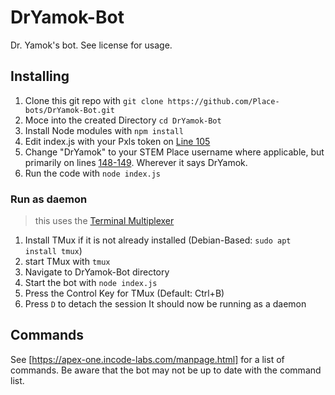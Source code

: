 # DrYamok-Bot
Dr. Yamok's bot. See license for usage.

## Installing
1. Clone this git repo with `git clone https://github.com/Place-bots/DrYamok-Bot.git`  
2. Moce into the created Directory `cd DrYamok-Bot`
3. Install Node modules with `npm install`
4. Edit index.js with your Pxls token on [Line 105](https://github.com/Place-bots/DrYamok-Bot/blob/master/index.js#L105)
5. Change "DrYamok" to your STEM Place username where applicable, but primarily on lines [148-149](https://github.com/Place-bots/DrYamok-Bot/blob/master/index.js#L148-L149). Wherever it says DrYamok.
6. Run the code with `node index.js`
### Run as daemon
> this uses the [Terminal Multiplexer](https://github.com/tmux/tmux/)
1. Install TMux if it is not already installed (Debian-Based: `sudo apt install tmux`)
2. start TMux with `tmux`
3. Navigate to DrYamok-Bot directory
4. Start the bot with `node index.js`
5. Press the Control Key for TMux (Default: Ctrl+B)
6. Press `D` to detach the session
It should now be running as a daemon

## Commands
See [https://apex-one.incode-labs.com/manpage.html] for a list of commands. Be aware that the bot may not be up to date with the command list.
